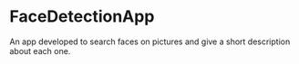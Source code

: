 # FaceDetectionApp
An app developed to search faces on pictures and give a short description about each one.
